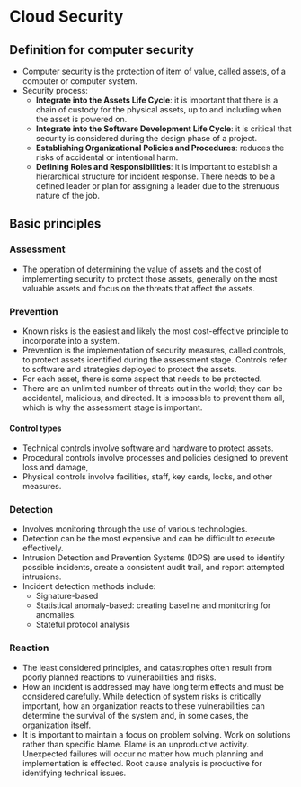 # Cloud Security
## Definition for computer security
- Computer security is the protection of item of value, called assets, of a computer or computer system.
- Security process:
	- **Integrate into the Assets Life Cycle**: it is important that there is a chain of custody for the physical assets, up to and including when the asset is powered on.
	- **Integrate into the Software Development Life Cycle**: it is critical that security is considered during the design phase of a project.
	- **Establishing Organizational Policies and Procedures**: reduces the risks of accidental or intentional harm.
	- **Defining Roles and Responsibilities**: it is important to establish a hierarchical structure for incident response. There needs to be a defined leader or plan for assigning a leader due to the strenuous nature of the job.
## Basic principles
### Assessment
- The operation of determining the value of assets and the cost of implementing security to protect those assets, generally on the most valuable assets and focus on the threats that affect the assets.
### Prevention
- Known risks is the easiest and likely the most cost-effective principle to incorporate into a system.
- Prevention is the implementation of security measures, called controls, to protect assets identified during the assessment stage. Controls refer to software and strategies deployed to protect the assets.
- For each asset, there is some aspect that needs to be protected.
- There are an unlimited number of threats out in the world; they can be accidental, malicious, and directed. It is impossible to prevent them all, which is why the assessment stage is important.
#### Control types
- Technical controls involve software and hardware to protect assets.
- Procedural controls involve processes and policies designed to prevent loss and damage,
- Physical controls involve facilities, staff, key cards, locks, and other measures.
### Detection
- Involves monitoring through the use of various technologies.
- Detection can be the most expensive and can be difficult to execute effectively.
- Intrusion Detection and Prevention Systems (IDPS) are used to identify possible incidents, create a consistent audit trail, and report attempted intrusions.
- Incident detection methods include:
	- Signature-based
	- Statistical anomaly-based: creating baseline and monitoring for anomalies. 
	- Stateful protocol analysis
### Reaction
- The least considered principles, and catastrophes often result from poorly planned reactions to vulnerabilities and risks.
- How an incident is addressed may have long term effects and must be considered carefully. While detection of system risks is critically important, how an organization reacts to these vulnerabilities can determine the survival of the system and, in some cases, the organization itself.
- It is important to maintain a focus on problem solving. Work on solutions rather than specific blame. Blame is an unproductive activity. Unexpected failures will occur no matter how much planning and implementation is effected. Root cause analysis is productive for identifying technical issues.